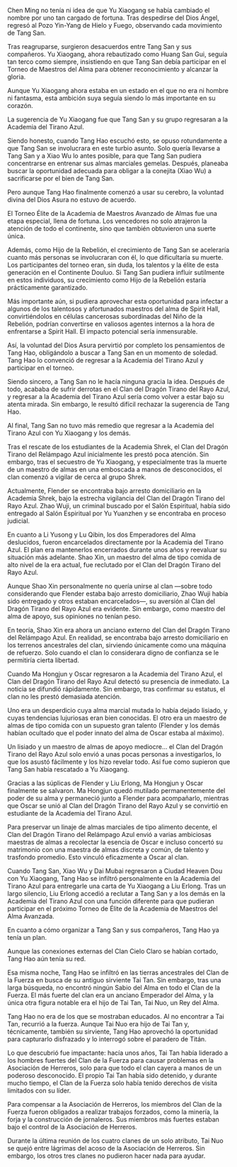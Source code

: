 
Chen Ming no tenía ni idea de que Yu Xiaogang se había cambiado el nombre por uno tan cargado de fortuna. Tras despedirse del Dios Ángel, regresó al Pozo Yin-Yang de Hielo y Fuego, observando cada movimiento de Tang San.

Tras reagruparse, surgieron desacuerdos entre Tang San y sus compañeros. Yu Xiaogang, ahora rebautizado como Huang San Gui, seguía tan terco como siempre, insistiendo en que Tang San debía participar en el Torneo de Maestros del Alma para obtener reconocimiento y alcanzar la gloria.

Aunque Yu Xiaogang ahora estaba en un estado en el que no era ni hombre ni fantasma, esta ambición suya seguía siendo lo más importante en su corazón.

La sugerencia de Yu Xiaogang fue que Tang San y su grupo regresaran a la Academia del Tirano Azul.

Siendo honesto, cuando Tang Hao escuchó esto, se opuso rotundamente a que Tang San se involucrara en este turbio asunto. Solo quería llevarse a Tang San y a Xiao Wu lo antes posible, para que Tang San pudiera concentrarse en entrenar sus almas marciales gemelas. Después, planeaba buscar la oportunidad adecuada para obligar a la conejita (Xiao Wu) a sacrificarse por el bien de Tang San.

Pero aunque Tang Hao finalmente comenzó a usar su cerebro, la voluntad divina del Dios Asura no estuvo de acuerdo.

El Torneo Élite de la Academia de Maestros Avanzado de Almas fue una etapa especial, llena de fortuna. Los vencedores no solo atrajeron la atención de todo el continente, sino que también obtuvieron una suerte única.

Además, como Hijo de la Rebelión, el crecimiento de Tang San se aceleraría cuanto más personas se involucraran con él, lo que dificultaría su muerte. Los participantes del torneo eran, sin duda, los talentos y la élite de esta generación en el Continente Douluo. Si Tang San pudiera influir sutilmente en estos individuos, su crecimiento como Hijo de la Rebelión estaría prácticamente garantizado.

Más importante aún, si pudiera aprovechar esta oportunidad para infectar a algunos de los talentosos y afortunados maestros del alma de Spirit Hall, convirtiéndolos en células cancerosas subordinadas del Niño de la Rebelión, podrían convertirse en valiosos agentes internos a la hora de enfrentarse a Spirit Hall. El impacto potencial sería inmensurable.

Así, la voluntad del Dios Asura pervirtió por completo los pensamientos de Tang Hao, obligándolo a buscar a Tang San en un momento de soledad. Tang Hao lo convenció de regresar a la Academia del Tirano Azul y participar en el torneo.

Siendo sincero, a Tang San no le hacía ninguna gracia la idea. Después de todo, acababa de sufrir derrotas en el Clan del Dragón Tirano del Rayo Azul, y regresar a la Academia del Tirano Azul sería como volver a estar bajo su atenta mirada. Sin embargo, le resultó difícil rechazar la sugerencia de Tang Hao.

Al final, Tang San no tuvo más remedio que regresar a la Academia del Tirano Azul con Yu Xiaogang y los demás.

Tras el rescate de los estudiantes de la Academia Shrek, el Clan del Dragón Tirano del Relámpago Azul inicialmente les prestó poca atención. Sin embargo, tras el secuestro de Yu Xiaogang, y especialmente tras la muerte de un maestro de almas en una emboscada a manos de desconocidos, el clan comenzó a vigilar de cerca al grupo Shrek.

Actualmente, Flender se encontraba bajo arresto domiciliario en la Academia Shrek, bajo la estrecha vigilancia del Clan del Dragón Tirano del Rayo Azul. Zhao Wuji, un criminal buscado por el Salón Espiritual, había sido entregado al Salón Espiritual por Yu Yuanzhen y se encontraba en proceso judicial.

En cuanto a Li Yusong y Lu Qibin, los dos Emperadores del Alma deslucidos, fueron encarcelados directamente por la Academia del Tirano Azul. El plan era mantenerlos encerrados durante unos años y reevaluar su situación más adelante. Shao Xin, un maestro del alma de tipo comida de alto nivel de la era actual, fue reclutado por el Clan del Dragón Tirano del Rayo Azul.

Aunque Shao Xin personalmente no quería unirse al clan —sobre todo considerando que Flender estaba bajo arresto domiciliario, Zhao Wuji había sido entregado y otros estaban encarcelados—, su aversión al Clan del Dragón Tirano del Rayo Azul era evidente. Sin embargo, como maestro del alma de apoyo, sus opiniones no tenían peso.

En teoría, Shao Xin era ahora un anciano externo del Clan del Dragón Tirano del Relámpago Azul. En realidad, se encontraba bajo arresto domiciliario en los terrenos ancestrales del clan, sirviendo únicamente como una máquina de refuerzo. Solo cuando el clan lo considerara digno de confianza se le permitiría cierta libertad.

Cuando Ma Hongjun y Oscar regresaron a la Academia del Tirano Azul, el Clan del Dragón Tirano del Rayo Azul detectó su presencia de inmediato. La noticia se difundió rápidamente. Sin embargo, tras confirmar su estatus, el clan no les prestó demasiada atención.

Uno era un desperdicio cuya alma marcial mutada lo había dejado lisiado, y cuyas tendencias lujuriosas eran bien conocidas. El otro era un maestro de almas de tipo comida con un supuesto gran talento (Flender y los demás habían ocultado que el poder innato del alma de Oscar estaba al máximo).

Un lisiado y un maestro de almas de apoyo mediocre... el Clan del Dragón Tirano del Rayo Azul solo envió a unas pocas personas a investigarlos, lo que los asustó fácilmente y los hizo revelar todo. Así fue como supieron que Tang San había rescatado a Yu Xiaogang.

Gracias a las súplicas de Flender y Liu Erlong, Ma Hongjun y Oscar finalmente se salvaron. Ma Hongjun quedó mutilado permanentemente del poder de su alma y permaneció junto a Flender para acompañarlo, mientras que Oscar se unió al Clan del Dragón Tirano del Rayo Azul y se convirtió en estudiante de la Academia del Tirano Azul.

Para preservar un linaje de almas marciales de tipo alimento decente, el Clan del Dragón Tirano del Relámpago Azul envió a varias ambiciosas maestras de almas a recolectar la esencia de Oscar e incluso concertó su matrimonio con una maestra de almas discreta y común, de talento y trasfondo promedio. Esto vinculó eficazmente a Oscar al clan.

Cuando Tang San, Xiao Wu y Dai Mubai regresaron a Ciudad Heaven Dou con Yu Xiaogang, Tang Hao se infiltró personalmente en la Academia del Tirano Azul para entregarle una carta de Yu Xiaogang a Liu Erlong. Tras un largo silencio, Liu Erlong accedió a reclutar a Tang San y a los demás en la Academia del Tirano Azul con una función diferente para que pudieran participar en el próximo Torneo de Élite de la Academia de Maestros del Alma Avanzada.

En cuanto a cómo organizar a Tang San y sus compañeros, Tang Hao ya tenía un plan.

Aunque las conexiones externas del Clan Cielo Claro se habían cortado, Tang Hao aún tenía su red.

Esa misma noche, Tang Hao se infiltró en las tierras ancestrales del Clan de la Fuerza en busca de su antiguo sirviente Tai Tan. Sin embargo, tras una larga búsqueda, no encontró ningún Sabio del Alma en todo el Clan de la Fuerza. El más fuerte del clan era un anciano Emperador del Alma, y la única otra figura notable era el hijo de Tai Tan, Tai Nuo, un Rey del Alma.

Tang Hao no era de los que se mostraban educados. Al no encontrar a Tai Tan, recurrió a la fuerza. Aunque Tai Nuo era hijo de Tai Tan y, técnicamente, también su sirviente, Tang Hao aprovechó la oportunidad para capturarlo disfrazado y lo interrogó sobre el paradero de Titán.

Lo que descubrió fue impactante: hacía unos años, Tai Tan había liderado a los hombres fuertes del Clan de la Fuerza para causar problemas en la Asociación de Herreros, solo para que todo el clan cayera a manos de un poderoso desconocido. El propio Tai Tan había sido detenido, y durante mucho tiempo, el Clan de la Fuerza solo había tenido derechos de visita limitados con su líder.

Para compensar a la Asociación de Herreros, los miembros del Clan de la Fuerza fueron obligados a realizar trabajos forzados, como la minería, la forja y la construcción de jornaleros. Sus miembros más fuertes estaban bajo el control de la Asociación de Herreros.

Durante la última reunión de los cuatro clanes de un solo atributo, Tai Nuo se quejó entre lágrimas del acoso de la Asociación de Herreros. Sin embargo, los otros tres clanes no pudieron hacer nada para ayudar.